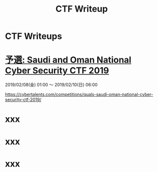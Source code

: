 ﻿---
layout: default
title: CTF Writeup
---

# CTF Writeups

# [予選: Saudi and Oman National Cyber Security CTF 2019](https://ke1ju.github.io/ctf/2019/201902-saudi-oman-ctf.html)

2019/02/08(金) 01:00 ～ 2019/02/10(日) 06:00

https://cybertalents.com/competitions/quals-saudi-oman-national-cyber-security-ctf-2019/

# xxx
# xxx
# xxx
